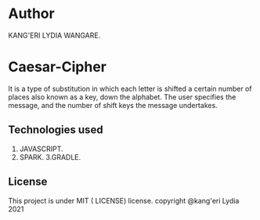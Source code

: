 # Author
KANG'ERI LYDIA WANGARE.

# Caesar-Cipher
It is  a type of substitution in which each letter is shifted a certain number of places also known as a key, down the alphabet.
The user specifies the message, and the number of shift keys the message undertakes.


## Technologies used
1. JAVASCRIPT.
2. SPARK.
3.GRADLE.

## License
This project is under MIT ( LICENSE) license.
copyright @kang'eri Lydia 2021
